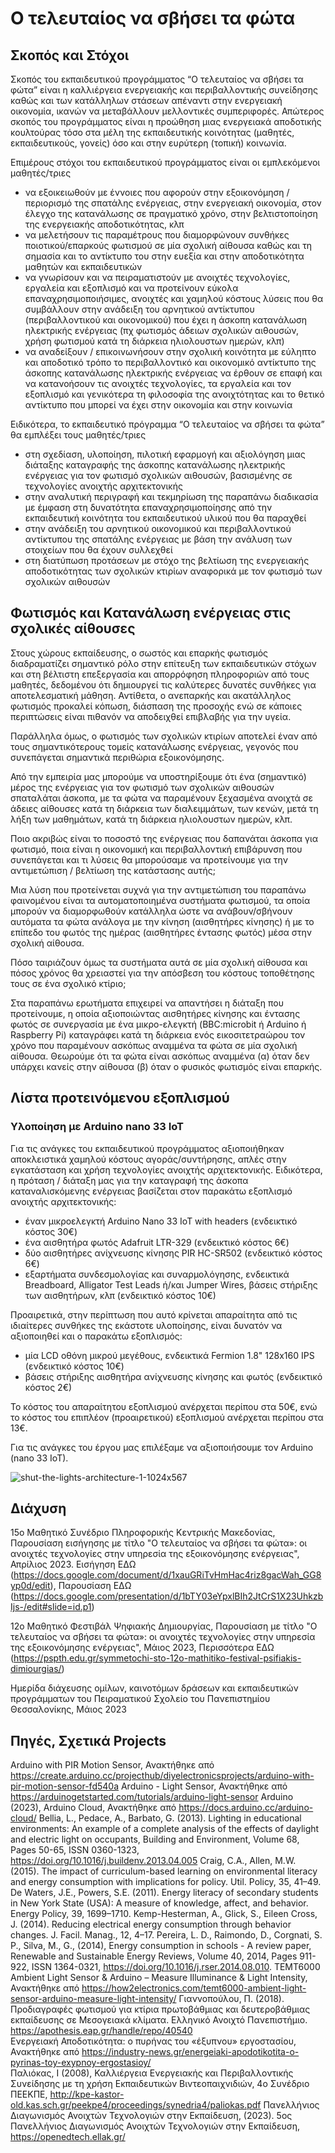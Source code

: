 # Ο τελευταίος να σβήσει τα φώτα
## Σκοπός και Στόχοι
Σκοπός του εκπαιδευτικού προγράμματος “Ο τελευταίος να σβήσει τα φώτα” είναι η καλλιέργεια ενεργειακής και περιβαλλοντικής συνείδησης καθώς και των κατάλληλων στάσεων απέναντι στην ενεργειακή οικονομία, ικανών να μεταβάλλουν μελλοντικές συμπεριφορές. Απώτερος σκοπός του προγράμματος είναι η προώθηση μιας ενεργειακά αποδοτικής κουλτούρας τόσο στα μέλη της εκπαιδευτικής κοινότητας (μαθητές, εκπαιδευτικούς, γονείς) όσο και στην ευρύτερη (τοπική) κοινωνία.

Επιμέρους στόχοι του εκπαιδευτικού προγράμματος είναι οι εμπλεκόμενοι μαθητές/τριες 
- να εξοικειωθούν με έννοιες που αφορούν στην εξοικονόμηση / περιορισμό της σπατάλης ενέργειας, στην ενεργειακή οικονομία, στον έλεγχο της κατανάλωσης σε πραγματικό χρόνο, στην βελτιστοποίηση της ενεργειακής αποδοτικότητας, κλπ
- να μελετήσουν τις παραμέτρους που διαμορφώνουν συνθήκες ποιοτικού/επαρκούς φωτισμού σε μία σχολική αίθουσα καθώς και τη σημασία και το αντίκτυπο του στην ευεξία και στην αποδοτικότητα μαθητών και εκπαιδευτικών
- να γνωρίσουν και να πειραματιστούν με ανοιχτές τεχνολογίες, εργαλεία και εξοπλισμό και να προτείνουν εύκολα επαναχρησιμοποιήσιμες, ανοιχτές και χαμηλού κόστους λύσεις που θα συμβάλλουν στην ανάδειξη του αρνητικού αντίκτυπου (περιβαλλοντικού και οικονομικού) που έχει η άσκοπη κατανάλωση ηλεκτρικής ενέργειας (πχ φωτισμός άδειων σχολικών αιθουσών, χρήση φωτισμού κατά τη διάρκεια ηλιολουστων ημερών, κλπ)
- να αναδείξουν / επικοινωνήσουν στην σχολική κοινότητα με εύληπτο και αποδοτικό τρόπο το περιβαλλοντικό και οικονομικό αντίκτυπο της άσκοπης κατανάλωσης ηλεκτρικής ενέργειας
να έρθουν σε επαφή και να κατανοήσουν τις ανοιχτές τεχνολογίες, τα εργαλεία και τον εξοπλισμό και γενικότερα τη φιλοσοφία της ανοιχτότητας και το θετικό αντίκτυπο που μπορεί να έχει στην οικονομία και στην κοινωνία

Ειδικότερα, το εκπαιδευτικό πρόγραμμα “Ο τελευταίος να σβήσει τα φώτα” θα εμπλέξει τους μαθητές/τριες 
- στη σχεδίαση, υλοποίηση, πιλοτική εφαρμογή και αξιολόγηση μιας διάταξης καταγραφής της άσκοπης κατανάλωσης ηλεκτρικής ενέργειας για τον φωτισμό σχολικών αιθουσών, βασισμένης σε τεχνολογίες ανοιχτής αρχιτεκτονικής
- στην αναλυτική περιγραφή και τεκμηρίωση της παραπάνω διαδικασία με έμφαση στη δυνατότητα επαναχρησιμοποίησης από την εκπαιδευτική κοινότητα του εκπαιδευτικού υλικού που θα παραχθεί 
- στην ανάδειξη του αρνητικού οικονομικού και περιβαλλοντικού αντίκτυπου της σπατάλης ενέργειας με βάση την ανάλυση των στοιχείων που θα έχουν συλλεχθεί
- στη διατύπωση προτάσεων με στόχο της βελτίωση της ενεργειακής αποδοτικότητας των σχολικών κτιρίων αναφορικά με τον φωτισμό των σχολικών αιθουσών 
## Φωτισμός και Κατανάλωση ενέργειας στις σχολικές αίθουσες 
Στους χώρους εκπαίδευσης, ο σωστός και επαρκής φωτισμός διαδραματίζει σημαντικό ρόλο στην επίτευξη των εκπαιδευτικών στόχων και στη βέλτιστη επεξεργασία και απορρόφηση πληροφοριών από τους μαθητές, δεδομένου ότι δημιουργεί τις καλύτερες δυνατές συνθήκες για αποτελεσματική μάθηση. Αντίθετα, ο ανεπαρκής και ακατάλληλος φωτισμός προκαλεί κόπωση, διάσπαση της προσοχής ενώ σε κάποιες περιπτώσεις είναι πιθανόν να αποδειχθεί επιβλαβής για την υγεία.

Παράλληλα όμως, ο φωτισμός των σχολικών κτιρίων αποτελεί έναν από τους σημαντικότερους τομείς κατανάλωσης ενέργειας, γεγονός που συνεπάγεται σημαντικά περιθώρια εξοικονόμησης. 

Από την εμπειρία μας μπορούμε να υποστηρίξουμε ότι ένα (σημαντικό) μέρος της ενέργειας για τον φωτισμό των σχολικών αιθουσών σπαταλάται άσκοπα, με τα φώτα να παραμένουν ξεχασμένα ανοιχτά σε άδειες αίθουσες κατά τη διάρκεια των διαλειμμάτων, των κενών, μετά τη λήξη των μαθημάτων, κατά τη διάρκεια ηλιολουστων ημερών, κλπ.

Ποιο ακριβώς είναι το ποσοστό της ενέργειας που δαπανάται άσκοπα για φωτισμό, ποια είναι η οικονομική και περιβαλλοντική επιβάρυνση που συνεπάγεται και τι λύσεις θα μπορούσαμε να προτείνουμε για την αντιμετώπιση / βελτίωση της κατάστασης αυτής;

Μια λύση που προτείνεται συχνά για την αντιμετώπιση του παραπάνω φαινομένου είναι τα αυτοματοποιημένα συστήματα φωτισμού, τα οποία μπορούν να διαμορφωθούν κατάλληλα ώστε να ανάβουν/σβήνουν αυτόματα τα φώτα ανάλογα με την κίνηση (αισθητήρες κίνησης) ή με το επίπεδο του φωτός της ημέρας (αισθητήρες έντασης φωτός) μέσα στην σχολική αίθουσα.

Πόσο ταιριάζουν όμως τα συστήματα αυτά σε μία σχολική αίθουσα και πόσος χρόνος θα χρειαστεί για την απόσβεση του κόστους τοποθέτησης τους σε ένα σχολικό κτίριο;

Στα παραπάνω ερωτήματα επιχειρεί να απαντήσει η διάταξη που προτείνουμε, η οποία αξιοποιώντας αισθητήρες κίνησης και έντασης φωτός σε συνεργασία με ένα μικρο-ελεγκτή (BBC:microbit ή Arduino ή Raspberry Pi) καταγράφει κατά τη διάρκεια ενός εικοσιτετραώρου τον χρόνο που παραμένουν ασκόπως αναμμένα τα φώτα σε μία σχολική αίθουσα. Θεωρούμε ότι τα φώτα είναι ασκόπως αναμμένα (α) όταν δεν υπάρχει κανείς στην αίθουσα (β) όταν ο φυσικός φωτισμός είναι επαρκής.


## Λίστα προτεινόμενου εξοπλισμού

### Υλοποίηση με Arduino nano 33 IoT

Για τις ανάγκες του εκπαιδευτικού προγράμματος αξιοποιήθηκαν αποκλειστικά χαμηλού κόστους αγοράς/συντήρησης, απλές στην εγκατάσταση και χρήση τεχνολογίες ανοιχτής αρχιτεκτονικής. Ειδικότερα, η πρόταση / διάταξη μας για την καταγραφή της άσκοπα καταναλισκόμενης ενέργειας βασίζεται στον παρακάτω εξοπλισμό ανοιχτής αρχιτεκτονικής:
- έναν μικροελεγκτή Arduino Nano 33 IoT with headers (ενδεικτικό κόστος 30€)
- ένα αισθητήρα φωτός Adafruit LTR-329 (ενδεικτικό κόστος 6€)
- δύο αισθητήρες ανίχνευσης κίνησης PIR HC-SR502 (ενδεικτικό κόστος 6€)
- εξαρτήματα συνδεσμολογίας και συναρμολόγησης, ενδεικτικά Breadboard, Alligator Test Leads ή/και Jumper Wires, βάσεις στήριξης των αισθητήρων, κλπ (ενδεικτικό κόστος 10€)

Προαιρετικά, στην περίπτωση που αυτό κρίνεται απαραίτητα από τις ιδιαίτερες συνθήκες της εκάστοτε υλοποίησης, είναι δυνατόν να αξιοποιηθεί και ο παρακάτω εξοπλισμός:
- μία LCD οθόνη μικρού μεγέθους, ενδεικτικά Fermion 1.8" 128x160 IPS (ενδεικτικό κόστος 10€)
- βάσεις στήριξης αισθητήρα ανίχνευσης κίνησης και φωτός (ενδεικτικό κόστος 2€)

Το κόστος του απαραίτητου εξοπλισμού ανέρχεται περίπου στα 50€, ενώ το κόστος του επιπλέον (προαιρετικού) εξοπλισμού ανέρχεται περίπου στα 13€.

Για τις ανάγκες του έργου μας επιλέξαμε να αξιοποιήσουμε τον Arduino (nano 33 IoT).

![shut-the-lights-architecture-1-1024x567](https://github.com/fkoutsakas/o-teleftaios-na-svisei-ta-fwta/assets/5950820/9008df74-72cd-4f81-ac22-bcff658717a2)



## Διάχυση
15ο Μαθητικό Συνέδριο Πληροφορικής Κεντρικής Μακεδονίας, Παρουσίαση εισήγησης με τίτλο "Ο τελευταίος να σβήσει τα φώτα»: οι ανοιχτές τεχνολογίες στην υπηρεσία της εξοικονόμησης ενέργειας", Απρίλιος 2023. Εισήγηση ΕΔΩ (https://docs.google.com/document/d/1xauGRiTvHmHac4riz8gacWah_GG8yp0d/edit), Παρουσίαση ΕΔΩ (https://docs.google.com/presentation/d/1bTY03eYpxlBIh2JtCrS1X23UhkzbIjs-/edit#slide=id.p1)

12ο Μαθητικό Φεστιβάλ Ψηφιακής Δημιουργίας, Παρουσίαση με τίτλο "Ο τελευταίος να σβήσει τα φώτα»: οι ανοιχτές τεχνολογίες στην υπηρεσία της εξοικονόμησης ενέργειας", Μάιος 2023, Περισσότερα ΕΔΩ (https://pspth.edu.gr/symmetochi-sto-12o-mathitiko-festival-psifiakis-dimiourgias/)

Ημερίδα διάχευσης ομίλων, καινοτόμων δράσεων και εκπαιδευτικών προγράμματων του Πειραματικού Σχολείο του Πανεπιστημίου Θεσσαλονίκης, Μάιος 2023

## Πηγές, Σχετικά Projects
Arduino with PIR Motion Sensor, Ανακτήθηκε από https://create.arduino.cc/projecthub/diyelectronicsprojects/arduino-with-pir-motion-sensor-fd540a 
Arduino - Light Sensor, Ανακτήθηκε από https://arduinogetstarted.com/tutorials/arduino-light-sensor 
Arduino (2023), Arduino Cloud, Ανακτήθηκε από https://docs.arduino.cc/arduino-cloud/ 
Bellia, L., Pedace, A., Barbato, G. (2013). Lighting in educational environments: An example of a complete analysis of the effects of daylight and electric light on occupants, Building and Environment, Volume 68, Pages 50-65, ISSN 0360-1323, https://doi.org/10.1016/j.buildenv.2013.04.005 
Craig, C.A., Allen, M.W. (2015). The impact of curriculum-based learning on environmental literacy and energy consumption with implications for policy. Util. Policy, 35, 41–49. 
De Waters, J.E., Powers, S.E. (2011). Energy literacy of secondary students in New York State (USA): A measure of knowledge, affect, and behavior. Energy Policy, 39, 1699–1710.
Kemp-Hesterman, A., Glick, S., Eileen Cross, J. (2014). Reducing electrical energy consumption through behavior changes. J. Facil. Manag., 12, 4–17.
Pereira, L. D., Raimondo, D., Corgnati, S. P., Silva, M., G., (2014), Energy consumption in schools - A review paper, Renewable and Sustainable Energy Reviews, Volume 40, 2014, Pages 911-922, ISSN 1364-0321, https://doi.org/10.1016/j.rser.2014.08.010. 
TEMT6000 Ambient Light Sensor & Arduino – Measure Illuminance & Light Intensity, Ανακτήθηκε από https://how2electronics.com/temt6000-ambient-light-sensor-arduino-measure-light-intensity/ 
Γιαννοπούλου, Π. (2018). Προδιαγραφές φωτισμού για κτίρια πρωτοβάθμιας και δευτεροβάθμιας εκπαίδευσης σε Μεσογειακά κλίματα. Ελληνικό Ανοιχτό Πανεπιστήμιο. https://apothesis.eap.gr/handle/repo/40540  
Eνεργειακή Αποδοτικότητα: ο πυρήνας του «έξυπνου» εργοστασίου, Ανακτήθηκε από  https://industry-news.gr/energeiaki-apodotikotita-o-pyrinas-toy-exypnoy-ergostasioy/    
Παλιόκας, Ι (2008), Καλλιέργεια Ενεργειακής και Περιβαλλοντικής Συνείδησης µε τη χρήση Εκπαιδευτικών Βιντεοπαιχνιδιών, 4ο Συνέδριο ΠΕΕΚΠΕ,  http://kpe-kastor-old.kas.sch.gr/peekpe4/proceedings/synedria4/paliokas.pdf
Πανελλήνιος Διαγωνισμός Ανοιχτών Τεχνολογιών στην Εκπαίδευση, (2023). 5ος Πανελλήνιος Διαγωνισμός Ανοιχτών Τεχνολογιών στην Εκπαίδευση, https://openedtech.ellak.gr/ 
